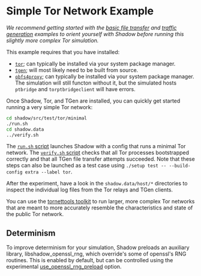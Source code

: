 # Simple Tor Network Example

_We recommend getting started with the [basic file
transfer](getting_started_basic.md) and [traffic
generation](getting_started_tgen.md) examples to orient yourself with Shadow
before running this slightly more complex Tor simulation._

This example requires that you have installed:
* [`tor`](https://github.com/torproject/tor/blob/main/README); can typically be installed
via your system package manager.
* [`tgen`](https://github.com/shadow/tgen); will most likely need to be built from source.
* [`obfs4proxy`](https://gitlab.com/yawning/obfs4); can typically be installed via your system package manager. The simulation will still functon without it, but the simulated
hosts `ptbridge` and `torptbridgeclient` will have errors.

Once Shadow, Tor, and TGen are installed, you can quickly get started running a
very simple Tor network:

```bash
cd shadow/src/test/tor/minimal
./run.sh
cd shadow.data
../verify.sh
```

The [`run.sh` script](../src/test/tor/minimal/run.sh) launches Shadow with a
config that runs a minimal Tor network. The [`verify.sh`
script](../src/test/tor/minimal/verify.sh) checks that all Tor processes
bootstrapped correctly and that all TGen file transfer attempts succeeded. Note
that these steps can also be launched as a test case using `./setup test --
--build-config extra --label tor`.

After the experiment, have a look in the `shadow.data/host/*` directories to
inspect the individual log files from the Tor relays and TGen clients.

You can use the [tornettools
toolkit](https://github.com/shadow/tornettools) to run larger, more
complex Tor networks that are meant to more accurately resemble the
characteristics and state of the public Tor network.

## Determinism

To improve determinism for your simulation, Shadow preloads an auxiliary
library, libshadow\_openssl\_rng, which override's some of openssl's RNG
routines. This is enabled by default, but can be controlled using the
experimental
[use\_openssl\_rng\_preload](shadow_config_spec.md#experimentaluse_openssl_rng_preload)
option.
